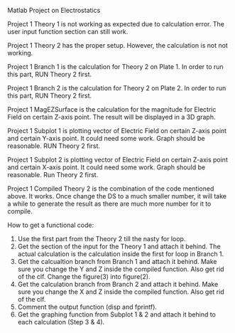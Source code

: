 Matlab Project on Electrostatics

Project 1 Theory 1 is not working as expected due to calculation error. The user input function section can still work.

Project 1 Theory 2 has the proper setup. However, the calculation is not not working.

Project 1 Branch 1 is the calculation for Theory 2 on Plate 1. In order to run this part, RUN Theory 2 first.

Project 1 Branch 2 is the calculation for Theory 2 on Plate 2. In order to run this part, RUN Theory 2 first.

Project 1 MagEZSurface is the calculation for the magnitude for Electric Field on certain Z-axis point. 
  The result will be displayed in a 3D graph.
  
Project 1 Subplot 1 is plotting vector of Electric Field on certain Z-axis point and certain Y-axis point.
  It could need some work. Graph should be reasonable. RUN Theory 2 first.

Project 1 Subplot 2 is plotting vector of Electric Field on certain Z-axis point and certain X-axis point.
  It could need some work. Graph should be reasonable. Run Theory 2 first.
  
Project 1 Compiled Theory 2 is the combination of the code mentioned above. It works. Once change the DS to a much smaller number, it will take a while to generate the result as there are much more number for it to compile.



How to get a functional code:

1.  Use the first part from the Theory 2 till the nasty for loop.
2.  Get the section of the input for the Theory 1 and attach it behind.
    The actual calculation is the calculation inside the first for loop in Branch 1.
3.  Get the calcualtion branch from Branch 1 and attach it behind.
    Make sure you change the Y and Z inside the compiled function. Also get rid of the clf. Change the figure(3) into figure(2).
4.  Get the calculation branch from Branch 2 and attach it behind.
    Make sure you change the X and Z inside the compiled function. Also get rid of the clf.
5.  Comment the output function (disp and fprintf).
6.  Get the graphing function from Subplot 1 & 2 and attach it behind to each calculation (Step 3 & 4).

